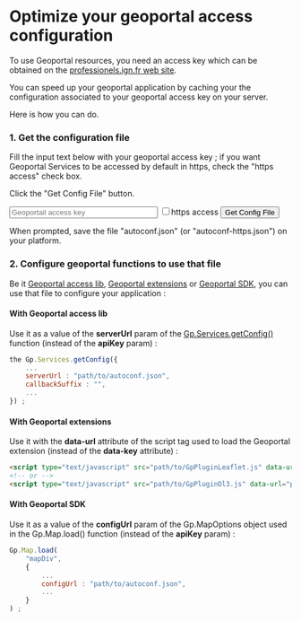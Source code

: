 # Optimize your geoportal access configuration

To use Geoportal resources, you need an access key which can be obtained on the [professionels.ign.fr web site](http://professionnels.ign.fr/ign/contrats).

You can speed up your geoportal application by caching your the configuration associated to your geoportal access key on your server.

Here is how you can do.


### 1. Get the configuration file

Fill the input text below with your geoportal access key ; if you want Geoportal Services to be accessed by default in https, check the "https access" check box.

Click the "Get Config File" button.

<p>
<input type="text" class="form-control input-sm" placeholder="Geoportail access key" size="30" id="apiKey" class="key-value"></input>
<input type="checkbox" id="https-cb" >https access</input>
<input type="button" onclick="doIt()" id="key-button" value="Get Config File" class="key-button" ></input></p>
<script type="text/javascript" src="./scripts/GpServices.js"></script>
<script type="text/javascript">

function doIt() {
    var kelem = document.getElementById("apiKey") ;
    if (!kelem.value || kelem.value.trim().length == 0) {
        return ;
    }
    // disable submit button
    var belem = document.getElementById("key-button") ;
    belem.setAttribute("disabled", "true") ;
    // makes pointer wait
    belem.style.cursor = "wait" ;
    var article = document.getElementsByClassName("content")[0];
    article.style.cursor = "wait" ;
    // https access
    var httpsCB = document.getElementById("https-cb") ;
    var protocol = "http" ;
    var resultFileName = "autoconf.json" ;
    if (httpsCB.checked) {
        protocol += "s" ;
        resultFileName = "autoconf-https.json" ;
    }
    var getconfigUrl = protocol + "://wxs.ign.fr/" + kelem.value.trim() + "/autoconf" ;
    Gp.Services.getConfig({
        // apiKey : kelem.value.trim(),
        serverUrl : getconfigUrl,
        rawResponse : true,
        onSuccess : function(result) {
            var jsonpResult = result ;
            if (result.indexOf("callback") < 0) {
                // result en XML => needs jsonp
                jsonpResult = 'callback({"http":{"status":200,"error":null},"xml":"' + result.replace(/"/g,'\\"') + '"});' ;
            }
            var a = document.createElement("a") ;
            a.setAttribute("href","data:text/javascript;charset=utf-8," + encodeURIComponent(jsonpResult)) ;
            a.setAttribute("download", resultFileName) ;
            document.body.appendChild(a) ;
            a.click() ;
            // re-enable submit button
            belem.removeAttribute("disabled") ;
            // re-change cursor
            article.style.cursor = "auto" ;
            belem.style.cursor = "auto" ;
        }
    }) ;
}
</script>


When prompted, save the file "autoconf.json" (or "autoconf-https.json") on your platform.


### 2. Configure geoportal functions to use that file

Be it [Geoportal access lib](https://github.com/ignf/geoportal-access-lib), [Geoportal extensions](https://github.com/IGNF/geoportal-extensions) or [Geoportal SDK](http://ignf.github.io/evolution-apigeoportail/sdk/presentation.html), you can use that file to configure your application :


#### With Geoportal access lib

Use it as a value of the **serverUrl** param of the [Gp.Services.getConfig()](http://ignf.github.io/geoportal-access-lib/latest/jsdoc/module-Services.html#~getConfig) function (instead of the **apiKey** param) :

``` javascript
the Gp.Services.getConfig({
    ...
    serverUrl : "path/to/autoconf.json",
    callbackSuffix : "",
    ...
}) ;
```


#### With Geoportal extensions

Use it with the **data-url** attribute of the script tag used to load the Geoportal extension (instead of the **data-key** attribute) :

``` html
<script type="text/javascript" src="path/to/GpPluginLeaflet.js" data-url="path/to/autoconf.json"></script>
<!-- or -->
<script type="text/javascript" src="path/to/GpPluginOl3.js" data-url="path/to/autoconf.json"></script>
```


#### With Geoportal SDK

Use it as a value of the **configUrl** param of the Gp.MapOptions object used in the Gp.Map.load() function (instead of the **apiKey** param) :

``` javascript
Gp.Map.load(
    "mapDiv",    
    {
        ...
        configUrl : "path/to/autoconf.json",
        ...
    }
) ;
```
